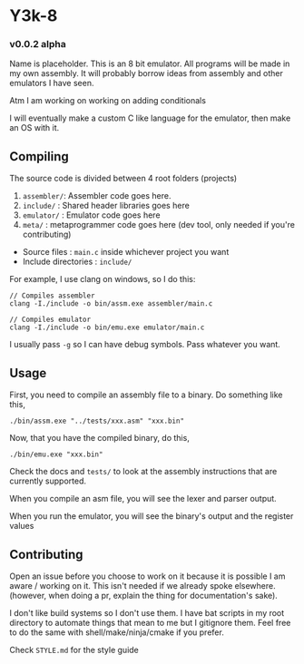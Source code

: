# Y3k-8 
### v0.0.2 alpha

Name is placeholder. This is an 8 bit emulator. All programs will be made in my own assembly. It will probably borrow ideas from assembly and other emulators I have seen. 

Atm I am working on working on adding conditionals

I will eventually make a custom C like language for the emulator, then make an OS with it.

## Compiling

The source code is divided between 4 root folders (projects)

1. `assembler/`: Assembler code goes here.
2. `include/`  : Shared header libraries goes here
3. `emulator/` : Emulator code goes here
4. `meta/`     : metaprogrammer code goes here (dev tool, only needed if you're contributing)

- Source files        : `main.c` inside whichever project you want
- Include directories : `include/`

For example, I use clang on windows, so I do this:

```
// Compiles assembler
clang -I./include -o bin/assm.exe assembler/main.c

// Compiles emulator
clang -I./include -o bin/emu.exe emulator/main.c
```

I usually pass `-g` so I can have debug symbols. Pass whatever you want.

## Usage

First, you need to compile an assembly file to a binary. Do something like this,

`./bin/assm.exe "../tests/xxx.asm" "xxx.bin"`

Now, that you have the compiled binary, do this,

`./bin/emu.exe "xxx.bin"`

Check the docs and `tests/` to look at the assembly instructions that are currently supported.

When you compile an asm file, you will see the lexer and parser output.

When you run the emulator, you will see the binary's output and the register values

## Contributing

Open an issue before you choose to work on it because it is possible I am aware / working on it. This isn't needed if we already spoke elsewhere. (however, when doing a pr, explain the thing for documentation's sake).

I don't like build systems so I don't use them. I have bat scripts in my root directory to automate things that mean to me but I gitignore them. Feel free to do the same with shell/make/ninja/cmake if you prefer.

Check `STYLE.md` for the style guide